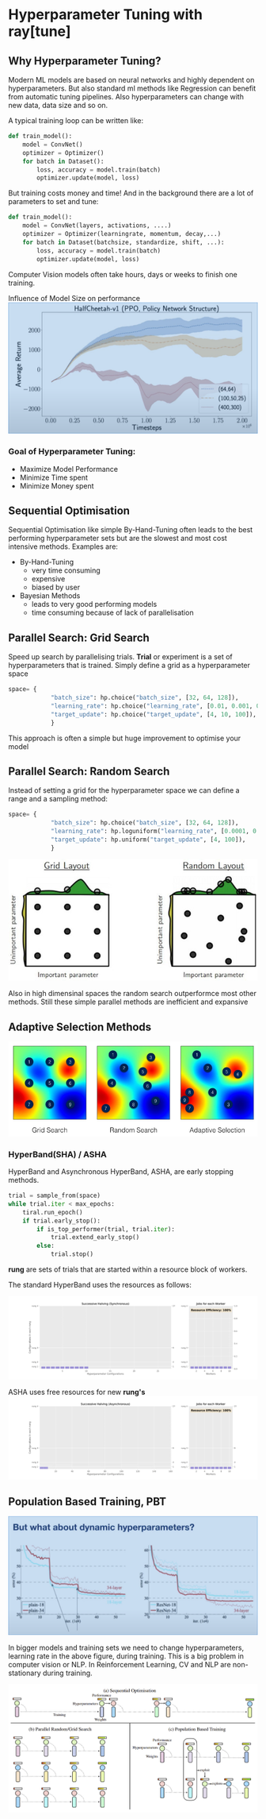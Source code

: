 # Hyperparameter Tuning with ray[tune]

## Why Hyperparameter Tuning?

Modern ML models are based on neural networks and highly dependent on hyperparameters. But also standard ml methods like Regression can benefit from automatic tuning pipelines.
Also hyperparameters can change with new data, data size and so on.

A typical training loop can be written like:
```python
def train_model():
    model = ConvNet()
    optimizer = Optimizer()
    for batch in Dataset():
        loss, accuracy = model.train(batch)
        optimizer.update(model, loss)
```
But training costs money and time! And in the background there are a lot of parameters to set and tune:

```python
def train_model():
    model = ConvNet(layers, activations, ....)
    optimizer = Optimizer(learningrate, momentum, decay,...)
    for batch in Dataset(batchsize, standardize, shift, ...):
        loss, accuracy = model.train(batch)
        optimizer.update(model, loss)
```
Computer Vision models often take hours, days or weeks to finish one training.

Influence of Model Size on performance
![Model Size influence on performance](assets/halfcheetah-v1-model-size.png)

### Goal of Hyperparameter Tuning:

- Maximize Model Performance
- Minimize Time spent
- Minimize Money spent


## Sequential Optimisation

Sequential Optimisation like simple By-Hand-Tuning often leads to the best performing hyperparameter sets but are the slowest and most cost intensive methods.
Examples are:
- By-Hand-Tuning
  - very time consuming 
  - expensive
  - biased by user
- Bayesian Methods
  - leads to very good performing models
  - time consuming because of lack of parallelisation

## Parallel Search: Grid Search

Speed up search by parallelising trials. **Trial** or experiment is a set of hyperparameters that is trained.
Simply define a grid as a hyperparameter space
```python
space= {
            "batch_size": hp.choice("batch_size", [32, 64, 128]),
            "learning_rate": hp.choice("learning_rate", [0.01, 0.001, 0.0005]),
            "target_update": hp.choice("target_update", [4, 10, 100]),
            }
```

This approach is often a simple but huge improvement to optimise your model

## Parallel Search: Random Search

Instead of setting a grid for the hyperparameter space we can define a range and a sampling method:

```python
space= {
            "batch_size": hp.choice("batch_size", [32, 64, 128]),
            "learning_rate": hp.loguniform("learning_rate", [0.0001, 0.01]),
            "target_update": hp.uniform("target_update", [4, 100]),
            }
```

![Grid vs Random Search](assets/grid_vs_random.jpeg)

Also in high dimensinal spaces the random search outperformce most other methods.
Still these simple parallel methods are inefficient and expansive

## Adaptive Selection Methods

![adaptive selection](assets/heatmap.001-min.jpeg)

### HyperBand(SHA) / ASHA

HyperBand and Asynchronous HyperBand, ASHA, are early stopping methods.

```python
trial = sample_from(space)
while trial.iter < max_epochs:
    tiral.run_epoch()
    if trial.early_stop():
        if is_top_performer(trial, trial.iter):
            trial.extend_early_stop()
        else:
            trial.stop()
```

**rung** are sets of trials that are started within a resource block of workers.

The standard HyperBand uses the resources as follows:

![adaptive selection](assets/animated_seq.gif)

ASHA uses free resources for new **rung's**
![adaptive selection](assets/animated_cont.gif)

## Population Based Training, PBT

![dynamic hyperparameters](assets/dynamic_hyperparameters.png)

In bigger models and training sets we need to change hyperparameters, learning rate in the above figure, during training. This is a big problem in computer vision or NLP.
In Reinforcement Learning, CV and NLP are non-stationary during training.

![pbt](assets/pbt_vs_other.png)